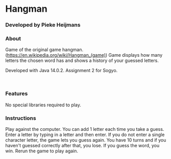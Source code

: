 # Hangman
### Developed by Pieke Heijmans

### About
Game of the original game hangman. (https://en.wikipedia.org/wiki/Hangman_(game))
Game displays how many letters the chosen word has and shows a history of your guessed letters.

Developed with Java 14.0.2.
Assignment 2 for Sogyo.

​
### Features
No special libraries required to play.

### Instructions
Play against the computer. You can add 1 letter each time you take a guess. Enter a letter by typing in a letter and then enter. If you do not enter a single character letter, the game lets you guess again. You have 10 turns and if you haven't guessed correctly after that, you lose. If you guess the word, you win. Rerun the game to play again.